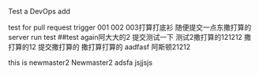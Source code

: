 Test a DevOps add

test for pull request trigger
001
002
003打算打底衫
随便提交一点东撒打算的
server run test
##test again阿大大的2
提交测试一下
测试2撒打算的121212
撒打算的12
提交撒打算的
撒打算打算的
aadfasf
阿斯顿21212

this is newmaster2
Newmaster2
adsfa
jsjjsjs
